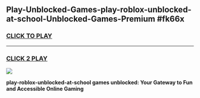 
## Play-Unblocked-Games-play-roblox-unblocked-at-school-Unblocked-Games-Premium #fk66x
<h3>
<a href="https://premium.freeplayer.one?title=play-roblox-unblocked-at-school&ref=12M">CLICK TO PLAY</a></h3>
<hr>

<h3>
<a href="https://premium.freeplayer.one?title=play-roblox-unblocked-at-school&ref=12M">CLICK 2 PLAY</a>
  
</h3>

<a href="https://premium.freeplayer.one?title=play-roblox-unblocked-at-school&ref=12M"><img src="https://clearcache.store/games.png"></a>


**play-roblox-unblocked-at-school games unblocked: Your Gateway to Fun and Accessible Online Gaming**
